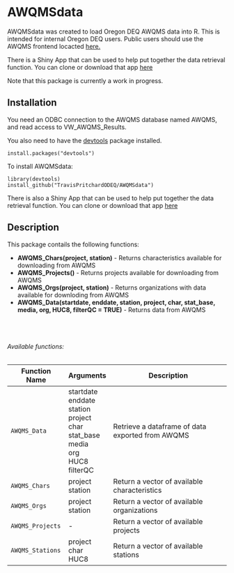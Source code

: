 # AWQMSdata

AWQMSdata was created to load Oregon DEQ AWQMS data into R. This is intended for internal Oregon DEQ users. Public users should use the AWQMS frontend locacted  [here.](https://www.oregon.gov/deq/wq/Pages/WQdata.aspx) 

There is a Shiny App that can be used to help put together the data retrieval function. You can clone or download that app [here](https://github.com/TravisPritchardODEQ/AWQMSdata_ShinyHelp)

Note that this package is currently a work in progress.

## Installation

You need an ODBC connection to the AWQMS database named AWQMS, and read access to VW_AWQMS_Results. 

You also need to have the [devtools](https://github.com/hadley/devtools) package installed. 
```
install.packages("devtools")
```

To install AWQMSdata:
```
library(devtools)
install_github("TravisPritchardODEQ/AWQMSdata")
```

There is also a Shiny App that can be used to help put together the data retrieval function. You can clone or download that app [here](https://github.com/TravisPritchardODEQ/AWQMSdata_ShinyHelp)


## Description

This package contails the following functions:


  * __AWQMS_Chars(project, station)__ - Returns characteristics available for downloading from AWQMS
  * __AWQMS_Projects()__ - Returns projects available for downloading from AWQMS
  * __AWQMS_Orgs(project, station)__ - Returns organizations with data available for downloding from AWQMS
  * __AWQMS_Data(startdate, enddate, station,
                       project, char, stat_base,
                       media, org, HUC8, filterQC = TRUE)__  - Returns data from AWQMS  
                       
<br/>
<br/>

###### Available functions:                       


| Function Name |     Arguments     | Description |
| ------------- | ----------------- | ----------- |
| `AWQMS_Data`  | startdate <br/> enddate <br/> station <br/> project <br/> char <br/> stat_base <br/> media <br/> org <br/> HUC8 <br/> filterQC | Retrieve a dataframe of data exported from AWQMS       |
| `AWQMS_Chars` | project <br/> station | Return a vector of available characteristics |
| `AWQMS_Orgs` |  project <br/> station | Return a vector of available organizations |
| `AWQMS_Projects` | - | Return a vector of available projects |
| `AWQMS_Stations` | project <br/> char <br/> HUC8 |  Return a vector of available stations |




